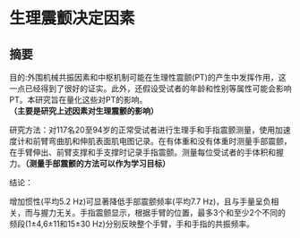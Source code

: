 # 生理震颤决定因素

## 摘要

目的:外围机械共振因素和中枢机制可能在生理性震颤(PT)的产生中发挥作用，这一点已经得到了很好的证实。此外，还假设受试者的年龄和性别等属性可能会影响PT。本研究旨在量化这些对PT的影响。**（主要是研究上述因素对生理震颤的影响）**

研究方法：对117名20至94岁的正常受试者进行生理手和手指震颤测量，使用加速度计和前臂弯曲肌和伸肌表面肌电图记录。在有体重和没有体重时测量手部震颤，在手臂伸出、前臂支撑和手支撑时记录手指震颤。测量每位受试者的手体积和握力。**（测量手部震颤的方法可以作为学习目标）**

结论：

增加惯性(平均5.2 Hz)可显著降低手部震颤频率(平均7.7 Hz)，且与手量呈负相关，而与握力无关。手指震颤显示，根据手臂的位置，最多3个和至少2个不同的频段(1±4,6±11和15±30 Hz)分别反映整个手臂，手和手指的共振频率。
